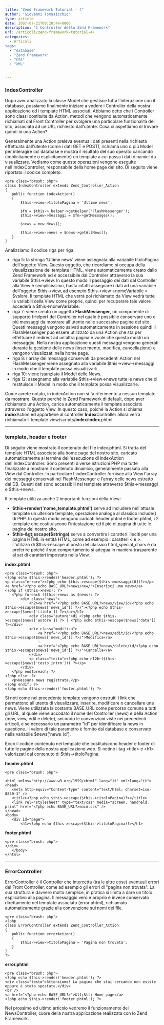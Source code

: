 ```yaml
---
title: "Zend Framework Tutorial - 4"
author: "Giovanni Tomasicchio"
type: article
date: 2007-07-21T09:28:44+0000
description: "I Controller dello Zend Framework"
url: /articoli/zend-framework-tutorial-4/
categories:
  - Articoli
tags:
  - "database"
  - "Zend Framework"
  - "CSS"
  - "XML"

  
---
```

###  IndexController

 Dopo aver analizzato la classe Model che gestisce tutta l'interazione con il database, possiamo finalmente iniziare a vedere i Controller della nostra applicazione ed i template HTML associati. Abbiamo detto che i Controller sono classi costituite da Action, metodi che vengono automaticamente richiamati dal Front Controller per svolgere una particolare funzionalità del sito, associata ad un URL richiesto dall'utente. Cosa ci aspettiamo di trovare quindi in una Action?

 Generalmente una Action preleva eventuali dati presenti nella richiesta effettuata dall'utente (come i dati GET e POST), richiama uno o più Model per interagire col database e mostra il risultato del suo operato caricando (implicitamente o esplicitamente) un template a cui passa i dati dinamici da visualizzare. Vediamo come queste operazioni vengono eseguite nell'IndexController, responsabile della home page del sito. Di seguito viene riportato il codice completo.

 ```
<pre class="brush: php">
class IndexController extends Zend_Controller_Action
{
    public function indexAction()
    {
        $this->view->titoloPagina = 'Ultime news';

        $fm = $this->_helper->getHelper('FlashMessenger');
        $this->view->messaggi = $fm->getMessages();

        $news = new News();

        $this->view->news = $news->getAllNews();
    }
}
```

 Analizziamo il codice riga per riga:

- riga 5: la stringa 'Ultime news' viene assegnata alla variabile titoloPagina dell'oggetto View. Questo oggetto, che ricordiamo si occupa della visualizzazione dei template HTML, viene automaticamente creato dallo Zend Framework ed è accessibile dal Controller attraverso la sua variabile $this-&gt;view. In questo modo il passaggio dei dati dal Controller alla View è semplicissimo, basta infatti assegnare i dati ad una variabile dell'oggetto $this-&gt;view, ad esempio $this-&gt;view-&gt;nomeVariabile = $valore. Il template HTML che verrà poi richiamato da View vedrà tutte le variabili della View come proprie, quindi per recuperare tale valore accederà a $this-&gt;nomeVariabile.
- riga 7: viene creato un oggetto **FlashMessenger**, un componente di supporto (Helper) del Controller nel quale è possibile conservare uno o più messaggi da mostrare all'utente nelle successive pagine del sito. Questi messaggi vengono salvati automaticamente in sessione quindi il FlashMessenger può essere utilizzato da una Action che sta per effettuare il redirect ad un'altra pagina e vuole che questa mostri un messaggio. Nella nostra applicazione questi messaggi vengono generati durante la gestione delle news (inserimento, modifica, cancellazione) e vengono visualizzati nella home page.
- riga 8: l'array dei messaggi conservati da precedenti Action nel FlashMessenger viene assegnato alla variabile $this-&gt;view-&gt;messaggi in modo che il template possa visualizzarli.
- riga 10: viene istanziato il Model delle News.
- riga 12: assegnamo alla variabile $this-&gt;view-&gt;news tutte le news che ci restituisce il Model in modo che il template possa visualizzarle.
 
 Come avrete notato, in indexAction non si fa riferimento a nessun template da mostrare. Questo perché lo Zend Framework di default, dopo aver richiamato una Action, carica automaticamente il template associato attraverso l'oggetto View. In questo caso, poiché la Action si chiama **index**Action ed appartiene al controller **Index**Controller allora verrà richiamato il template view/scripts/**index**/**index**.phtml.

- - - - - -

###  template, header e footer

 Di seguito viene mostrato il contenuto del file index.phtml. Si tratta del template HTML associato alla home page del nostro sito, caricato automaticamente al termine dell'esecuzione di indexAction dell'IndexController. Sono presenti diverse istruzioni PHP ma tutte finalizzate a mostrare il contenuto dinamico, generalmente passato alla View dal Controller. In particolare l'indexController fornisce alla View l'array dei messaggi conservati nel FlashMessenger e l'array delle news estratto dal DB. Questi dati sono accessibili nel template attraverso $this-&gt;messaggi e $this-&gt;news.

 Il template utilizza anche 2 importanti funzioni della View:

- **$this-&gt;render('nome\_template.phtml')** serve ad includere nell'attuale template un ulteriore template, operazione analoga al classico include() di PHP. In questo modo vengono caricati header.phtml e footer.phtml, i 2 template che costituiscono l'intestazione ed il piè di pagina di tutte le pagine del nostro sito.
- **$this-&gt;escape($stringa)** serve a convertire i caratteri illeciti per una pagina HTML in entità HTML, come ad esempio i caratteri &lt; e &gt;. L'utilizzo di $this-&gt;escape al posto del classico html\_special\_chars è da preferire poiché il suo comportamento si adegua in maniera trasparente al set di caratteri impostato nella View.
 
 **index.phtml**

 ```
<pre class="brush: php">
<?php echo $this->render('header.phtml'); ?>
<p class="errore"><?php echo $this->escape($this->messaggi[0])?></p>
<a href="<?php echo BASE_URL?>news/new/">Inserisci una news</a>
<?php if ($this->news): ?>
    <?php foreach ($this->news as $news): ?>
        <div class="news">
            <h2><a href="<?php echo BASE_URL?>news/view/id/<?php echo $this->escape($news['news_id']) ?>/"><?php echo $this->escape($news['titolo']) ?></a></h2>
            <div class="autore">di <?php echo $this->escape($news['autore']) ?> | <?php echo $this->escape($news['data']) ?></div>
            <div class="modifica">
                <a href="<?php echo BASE_URL?>news/edit/id/<?php echo $this->escape($news['news_id']) ?>/">Modifica</a>
                -
                <a href="<?php echo BASE_URL?>news/delete/id/<?php echo $this->escape($news['news_id']) ?>/">Cancella</a>
            </div>
            <p class="testo"><?php echo nl2br($this->escape($news['testo_intro'])) ?></p>
        </div>
    <?php endforeach; ?>
<?php else: ?>
    <p>Nessuna news registrata.</p>
<?php endif; ?>
<?php echo $this->render('footer.phtml'); ?>
```

 Si noti come nel precedente template vengono costruiti i link che permettono all'utente di visualizzare, inserire, modificare o cancellare una news. Viene utilizzata la costante BASE\_URL come percorso comune a tutti gli URL, al quale viene accodato il nome del Controller (news) e della Action (new, view, edit e delete), secondo le convenzioni viste nei precedenti articoli, e se necessario un parametro "id" per identificare la news in questione. Il valore di tale parametro è fornito dal database e conservato nella variabile $news\['news\_id'\].

 Ecco il codice contenuto nei template che costituiscono header e footer di tutte le pagine della nostra applicazione web. Si notino i tag &lt;title&gt; e &lt;h1&gt; valorizzati dal contenuto di $this-&gt;titoloPagina.

 **header.phtml**

 ```
<pre class="brush: php">

<html xmlns="http://www.w3.org/1999/xhtml" lang="it" xml:lang="it">
<head>
    <meta http-equiv="Content-Type" content="text/html; charset=iso-8859-1" />
    <title><?php echo $this->escape($this->titoloPagina)?></title>
    <link rel="stylesheet" type="text/css" media="screen, handheld, print" href="<?php echo BASE_URL?>main.css" />
</head>
<body>
    <div id="page">
        <h1><?php echo $this->escape($this->titoloPagina)?></h1>
```

 **footer.phtml**

 ```
<pre class="brush: php">
</div>
    </body>
</html>
```

- - - - - -

###  ErrorController

 ErrorController è il Controller che intercetta (tra le altre cose) eventuali errori del Front Controller, come ad esempio gli errori di "pagina non trovata". La sua struttura e davvero molto semplice, in pratica si limita a dare un titolo esplicativo alla pagina. Il messaggio vero e proprio è invece conservato direttamente nel template associato (error.phtml), richiamato automaticamente grazie alla convenzione sui nomi dei file.

 ```
<pre class="brush: php">
<?php
class ErrorController extends Zend_Controller_Action
{
    public function errorAction()
    {
        $this->view->titoloPagina = 'Pagina non trovata';
    }
}
?>
```

 **error.phtml**

 ```
<pre class="brush: php">
<?php echo $this->render('header.phtml'); ?>
<div class="testo">Attensione! La pagina che stai cercando non esiste oppure è stata spostata.</div>
<br />
<a href="<?php echo BASE_URL?>">&lt;&lt; Home page</a>
<?php echo $this->render('footer.phtml'); ?>
```

 Nel prossimo ed ultimo articolo vedremo il funzionamento del NewsController, cuore della nostra applicazione realizzata con lo Zend Framework.